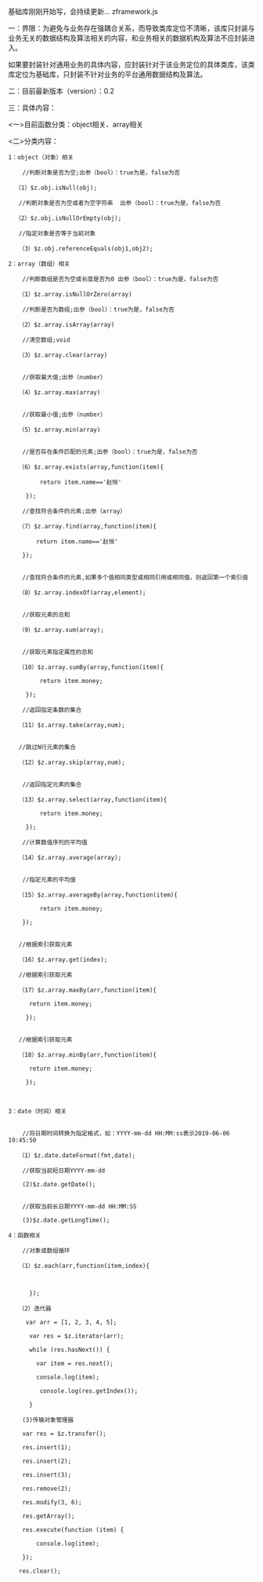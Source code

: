 基础库刚刚开始写，会持续更新...
zframework.js

一：界限：为避免与业务存在强耦合关系，而导致类库定位不清晰，该库只封装与业务无关的数据结构及算法相关的内容，和业务相关的数据机构及算法不应封装进入。

如果要封装针对通用业务的具体内容，应封装针对于该业务定位的具体类库，该类库定位为基础库，只封装不针对业务的平台通用数据结构及算法。

二：目前最新版本（version）：0.2

三：具体内容：

  <一>目前函数分类：object相关、array相关

  <二>分类内容：

    1：object（对象）相关

        //判断对象是否为空;出参（bool）：true为是，false为否

      （1）$z.obj.isNull(obj);   

       //判断对象是否为空或者为空字符串  出参（bool）：true为是，false为否

      （2）$z.obj.isNullOrEmpty(obj);  

       //指定对象是否等于当前对象

       （3）$z.obj.referenceEquals(obj1,obj2);

    2：array（数组）相关

        //判断数组是否为空或长度是否为0 出参（bool）：true为是，false为否

       （1）$z.array.isNullOrZero(array)   

        //判断是否为数组;出参（bool）：true为是，false为否

       （2）$z.array.isArray(array) 

        //清空数组;void

       （3）$z.array.clear(array) 


        //获取最大值;出参（number）

       （4）$z.array.max(array) 


        //获取最小值;出参（number）

       （5）$z.array.min(array) 


        //是否存在条件匹配的元素;出参（bool）：true为是，false为否

       （6）$z.array.exists(array,function(item){

             return item.name=='赵恒'

         });

        //查找符合条件的元素;出参（array）

       （7）$z.array.find(array,function(item){

            return item.name=='赵恒'

        });


        //查找符合条件的元素,如果多个值相同类型或相同引用或相同值，则返回第一个索引值

       （8）$z.array.indexOf(array,element);


        //获取元素的总和

       （9）$z.array.sum(array);


        //获取元素指定属性的总和

       （10）$z.array.sumBy(array,function(item){

             return item.money;

         });

        //返回指定条数的集合

       （11）$z.array.take(array,num);


       //跳过N行元素的集合

       （12）$z.array.skip(array,num);


        //返回指定元素的集合

       （13）$z.array.select(array,function(item){

             return item.money;

         });

        //计算数值序列的平均值

       （14）$z.array.average(array);


        //指定元素的平均值

       （15）$z.array.averageBy(array,function(item){

             return item.money;

        });


       //根据索引获取元素

       （16）$z.array.get(index);

       //根据索引获取元素

       （17）$z.array.maxBy(arr,function(item){

          return item.money;

         });


       //根据索引获取元素    

       （18）$z.array.minBy(arr,function(item){

          return item.money;

         });



    3：date（时间）相关


        //将日期时间转换为指定格式，如：YYYY-mm-dd HH:MM:ss表示2019-06-06 19:45:50

       （1）$z.date.dateFormat(fmt,date);

        //获取当前短日期YYYY-mm-dd

        (2)$z.date.getDate();


        //获取当前长日期YYYY-mm-dd HH:MM:SS

        (3)$z.date.getLongTime();

    4：函数相关

        //对象或数组循环

       （1）$z.each(arr,function(item,index){

             

          });

       （2）迭代器

         var arr = [1, 2, 3, 4, 5];

          var res = $z.iterator(arr);

          while (res.hasNext()) {

            var item = res.next();

            console.log(item);

             console.log(res.getIndex());

          }

        (3)传输对象管理器 

        var res = $z.transfer();

        res.insert(1);

        res.insert(2);

        res.insert(3);

        res.remove(2);

        res.modify(3, 6);

        res.getArray();

        res.execute(function (item) {

            console.log(item);

        }); 

       res.clear();
